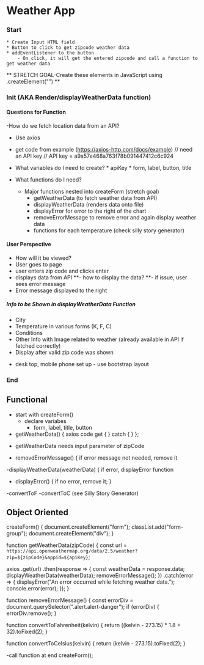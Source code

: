 # Weather App

### Start
    * Create Input HTML field
    * Button to click to get zipcode weather data
    * addEventListener to the button
        - On click, it will get the entered zipcode and call a function to get weather data
**       STRETCH GOAL-Create these elements in JavaScript using .createElement("")    **

### Init (AKA Render/displayWeatherData function)

#### Questions for Function
-How do we fetch location data from an API?
   - Use axios
   -  get code from example (https://axios-http.com/docs/example)
// need an API key
// API key = a9a57e468a763f78b091447412c6c924
- What variables do I need to create?
      * apiKey
      * form, label, button, title

- What functions do I need?
   - Major functions nested into createForm (stretch goal)     
      * getWeatherData (to fetch weather data from API)
      * displayWeatherData (renders data onto file)
      * displayError for error to the right of the chart
      * removeErrorMessage to remove error and again display weather data
      * functions for each temperature (check silly story generator)


#### User Perspective
- How will it be viewed?
- User goes to page
- user enters zip code and clicks enter
- displays data from API
**- how to display the data?
**- if issue, user sees error message
- Error message displayed to the right

##### Info to be Shown in displayWeatherData Function
* City
* Temperature in various forms (K, F, C)
* Conditions
* Other Info with Image related to weather (already available in API if fetched correctly)
* Display after valid zip code was shown
- desk top, mobile phone set up
      - use bootstrap layout
### End

## Functional

  - start with createForm()
    * declare variabes
      * form, label, title, button    
  - getWeatherData() {
      axios code
      get {
      }
      catch {
      }
};
   * getWeatherData needs input parameter of zipCode


   - removdErrorMessage() {
      if error message not needed, remove it
      
      
   -displayWeatherData(weatherData) {
      if error, displayError function
      

   - displayError() {
      if no error, remove it;
     }

   -convertToF
   -convertToC (see Silly Story Generator)
   
## Object Oriented
   createForm() {
      document.createElement("form");
      classList.add("form-group");
      document.createElement("div");
      }
      
   function getWeatherData(zipCode) {
  const url = `https://api.openweathermap.org/data/2.5/weather?zip=${zipCode}&appid=${apiKey}`;

  axios
    .get(url)
    .then(response => {
      const weatherData = response.data;
      displayWeatherData(weatherData);
      removeErrorMessage();
    })
    .catch(error => {
      displayError("An error occurred while fetching weather data.");
      console.error(error);
    });
}

function removeErrorMessage() {
  const errorDiv = document.querySelector(".alert.alert-danger");
  if (errorDiv) {
    errorDiv.remove();
  }
 
   
 function convertToFahrenheit(kelvin) {
  return ((kelvin - 273.15) * 1.8 + 32).toFixed(2);
}

function convertToCelsius(kelvin) {
  return (kelvin - 273.15).toFixed(2);
}

-call function at end
   createForm();
 
 
 
 
 
